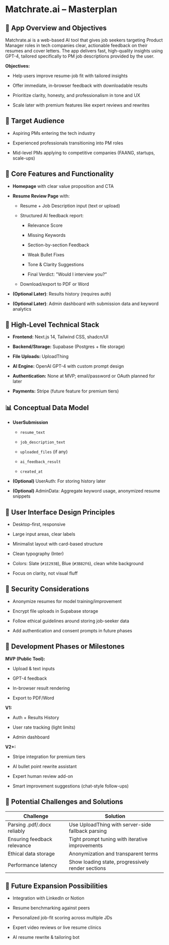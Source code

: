 # **Matchrate.ai – Masterplan**

## **🧭 App Overview and Objectives**

Matchrate.ai is a web-based AI tool that gives job seekers targeting Product Manager roles in tech companies clear, actionable feedback on their resumes and cover letters. The app delivers fast, high-quality insights using GPT-4, tailored specifically to PM job descriptions provided by the user.

**Objectives:**

* Help users improve resume-job fit with tailored insights

* Offer immediate, in-browser feedback with downloadable results

* Prioritize clarity, honesty, and professionalism in tone and UX

* Scale later with premium features like expert reviews and rewrites

## **🎯 Target Audience**

* Aspiring PMs entering the tech industry

* Experienced professionals transitioning into PM roles

* Mid-level PMs applying to competitive companies (FAANG, startups, scale-ups)

## **🔑 Core Features and Functionality**

* **Homepage** with clear value proposition and CTA

* **Resume Review Page** with:

  * Resume \+ Job Description input (text or upload)

  * Structured AI feedback report:

    * Relevance Score

    * Missing Keywords

    * Section-by-section Feedback

    * Weak Bullet Fixes

    * Tone & Clarity Suggestions

    * Final Verdict: "Would I interview you?"

  * Download/export to PDF or Word

* **(Optional Later)**: Results history (requires auth)

* **(Optional Later)**: Admin dashboard with submission data and keyword analytics

## **🧱 High-Level Technical Stack**

* **Frontend:** Next.js 14, Tailwind CSS, shadcn/UI

* **Backend/Storage:** Supabase (Postgres \+ file storage)

* **File Uploads:** UploadThing

* **AI Engine:** OpenAI GPT-4 with custom prompt design

* **Authentication:** None at MVP; email/password or OAuth planned for later

* **Payments:** Stripe (future feature for premium tiers)

## **📊 Conceptual Data Model**

* **UserSubmission**

  * `resume_text`

  * `job_description_text`

  * `uploaded_files` (if any)

  * `ai_feedback_result`

  * `created_at`

* **(Optional)** UserAuth: For storing history later

* **(Optional)** AdminData: Aggregate keyword usage, anonymized resume snippets

## **🎨 User Interface Design Principles**

* Desktop-first, responsive

* Large input areas, clear labels

* Minimalist layout with card-based structure

* Clean typography (Inter)

* Colors: Slate (`#1E293B`), Blue (`#3B82F6`), clean white background

* Focus on clarity, not visual fluff

## **🔐 Security Considerations**

* Anonymize resumes for model training/improvement

* Encrypt file uploads in Supabase storage

* Follow ethical guidelines around storing job-seeker data

* Add authentication and consent prompts in future phases

## **🚀 Development Phases or Milestones**

**MVP (Public Tool):**

* Upload & text inputs

* GPT-4 feedback

* In-browser result rendering

* Export to PDF/Word

**V1:**

* Auth \+ Results History

* User rate tracking (light limits)

* Admin dashboard

**V2+:**

* Stripe integration for premium tiers

* AI bullet point rewrite assistant

* Expert human review add-on

* Smart improvement suggestions (chat-style follow-ups)

## **🧱 Potential Challenges and Solutions**

| Challenge | Solution |
| ----- | ----- |
| Parsing .pdf/.docx reliably | Use UploadThing with server-side fallback parsing |
| Ensuring feedback relevance | Tight prompt tuning with iterative improvements |
| Ethical data storage | Anonymization and transparent terms |
| Performance latency | Show loading state, progressively render sections |

## **🌱 Future Expansion Possibilities**

* Integration with LinkedIn or Notion

* Resume benchmarking against peers

* Personalized job-fit scoring across multiple JDs

* Expert video reviews or live resume clinics

* AI resume rewrite & tailoring bot

